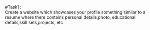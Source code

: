 #Task1 : <br/>
Create a website which showcases your profile something similar to a resume where there contains personal details,photo, educational details,skill sets,projects, etc <br/>
